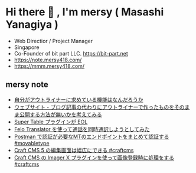 # Hi there 👋 , I'm mersy ( Masashi Yanagiya )

- Web Directior / Project Manager
- Singapore
- Co-Founder of bit part LLC. https://bit-part.net
- https://note.mersy418.com/
- https://mmm.mersy418.com/

## mersy note
<!-- BLOG-POST-LIST:START -->
- [自分がアウトライナーに求めている機能はなんだろうか](https://note.mersy418.com/article/whats-feature-outliner-i-need?utm_source=feed)
- [ウェブサイト・ブログ記事の代わりにアウトライナーで作ったものをそのまま公開する方法が無いかを考えてみる](https://note.mersy418.com/article/diary_20240608?utm_source=feed)
- [Super Table プラグインが EOL](https://note.mersy418.com/article/super-table-eol?utm_source=feed)
- [Felo Translator を使って通話を同時通訳しようとしてみた](https://note.mersy418.com/article/translate-call-felo-translator?utm_source=feed)
- [Postman で認証が必要なMTのエンドポイントをまとめて認証する #movabletype](https://note.mersy418.com/article/postman-mt-dataapi-authentication?utm_source=feed)
- [Craft CMS 5 の編集画面は幅広にできる #craftcms](https://note.mersy418.com/article/craft5-editing-entry?utm_source=feed)
- [Craft CMS の Imager X プラグインを使って画像登録時に処理をする #craftcms](https://note.mersy418.com/article/craftcms-imagerx-automatic-generation?utm_source=feed)
<!-- BLOG-POST-LIST:END -->
